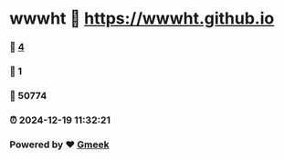 # wwwht :link: https://wwwht.github.io 
### :page_facing_up: [4](https://wwwht.github.io/tag.html) 
### :speech_balloon: 1 
### :hibiscus: 50774 
### :alarm_clock: 2024-12-19 11:32:21 
### Powered by :heart: [Gmeek](https://github.com/Meekdai/Gmeek)
